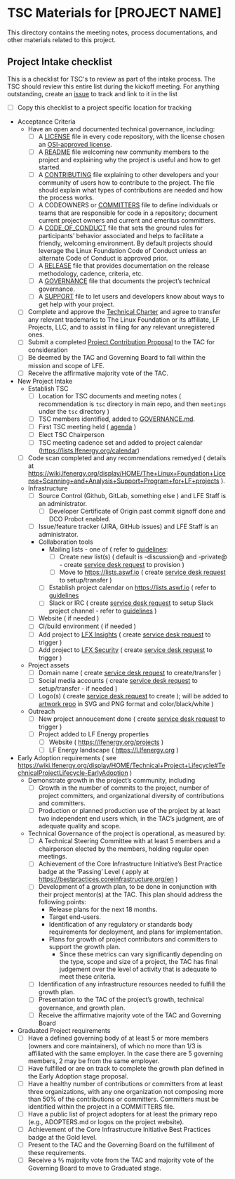 # TSC Materials for [PROJECT NAME]

This directory contains the meeting notes, process documentations, and other materials related to this project.

## Project Intake checklist

This is a checklist for TSC's to review as part of the intake process. The TSC should review this entire list during the kickoff meeting. For anything outstanding, create an [issue](../issues) to track and link to it in the list

- [ ] Copy this checklist to a project specific location for tracking
- Acceptance Criteria
	- Have an open and documented technical governance, including:
		- [ ] A [LICENSE](../LICENSE) file in every code repository, with the license chosen an [OSI-approved license](https://opensource.org/licenses).
		- [ ] A [README](../README.md) file welcoming new community members to the project and explaining why the project is useful and how to get started.
		- [ ] A [CONTRIBUTING](../CONTRIBUTING.md) file explaining to other developers and your community of users how to contribute to the project. The file should explain what types of contributions are needed and how the process works.
		- [ ] A CODEOWNERS or [COMMITTERS](../COMMITTERS.csv) file to define individuals or teams that are responsible for code in a repository; document current project owners and current and emeritus committers. 
		- [ ] A [CODE_OF_CONDUCT](../CODE_OF_CONDUCT.md) file that sets the ground rules for participants’ behavior associated and helps to facilitate a friendly, welcoming environment. By default projects should leverage the Linux Foundation Code of Conduct unless an alternate Code of Conduct is approved prior.
		- [ ] A [RELEASE](../RELEASE.md) file that provides documentation on the release methodology, cadence, criteria, etc.
		- [ ] A [GOVERNANCE](../GOVERNANCE.md) file that documents the project’s technical governance.
		- [ ] A [SUPPORT](../SUPPORT.md) file to let users and developers know about ways to get help with your project.
	- [ ] Complete and approve the [Technical Charter](CHARTER.md) and agree to transfer any relevant trademarks to The Linux Foundation or its affiliate, LF Projects, LLC, and to assist in filing for any relevant unregistered ones.
	- [ ] Submit a completed [Project Contribution Proposal](https://wiki.lfenergy.org/display/HOME/New+Project+Proposals+Process) to the TAC for consideration
	- [ ] Be deemed by the TAC and Governing Board to fall within the mission and scope of LFE. 
	- [ ] Receive the affirmative majority vote of the TAC.
- New Project Intake
	- Establish TSC
		- [ ] Location for TSC documents and meeting notes ( recommendation is ```tsc``` directory in main repo, and then ```meetings``` under the ```tsc``` directory )
		- [ ] TSC members identified, added to [GOVERNANCE.md](../GOVERNANCE.md).
		- [ ] First TSC meeting held ( [agenda](meetings/initial-meeting-agenda.md) )
		- [ ] Elect TSC Chairperson
		- [ ] TSC meeting cadence set and added to project calendar (https://lists.lfenergy.org/calendar)
	- [ ] Code scan completed and any recommendations remedyed ( details at https://wiki.lfenergy.org/display/HOME/The+Linux+Foundation+License+Scanning+and+Analysis+Support+Program+for+LF+projects ).
	- Infrastructure
		- [ ] Source Control (Github, GitLab, something else ) and LFE Staff is an administrator.	
			- [ ] Developer Certificate of Origin past commit signoff done and DCO Probot enabled.
		- [ ] Issue/feature tracker (JIRA, GitHub issues)	and LFE Staff is an administrator.
		- Collaboration tools 
			- Mailing lists - one of ( refer to [guidelines](https://wiki.lfenergy.org/display/HOME/Project+Collaboration+Tools#ProjectCollaborationTools-Mailinglists): 
				- [ ] Create new list(s) ( default is -discussion@ and -private@ - create [service desk request] to provision ) 
				- [ ] Move to https://lists.aswf.io ( create [service desk request] to setup/transfer )
			- [ ] Establish project calendar on https://lists.aswf.io ( refer to [guidelines](https://wiki.lfenergy.org/display/HOME/Project+Collaboration+Tools#ProjectCollaborationTools-Calendars)
			- [ ] Slack or IRC ( create [service desk request] to setup Slack project channel - refer to [guidelines]( https://wiki.lfenergy.org/display/HOME/Project+Collaboration+Tools#ProjectCollaborationTools-Slack) )
		- [ ] Website ( if needed )
		- [ ] CI/build environment ( if needed )
		- [ ] Add project to [LFX Insights](https://insights.lfx.linuxfoundation.org/) ( create [service desk request] to trigger )
		- [ ] Add project to [LFX Security](https://security.lfx.linuxfoundation.org/) ( create [service desk request] to trigger )
	- Project assets
		- [ ] Domain name ( create [service desk request] to create/transfer )
		- [ ] Social media accounts ( create [service desk request] to setup/transfer - if needed )
		- [ ] Logo(s) ( create [service desk request] to create ); will be added to [artwork repo](https://artwork.lfenergy.org) in SVG and PNG format and color/black/white )
	- Outreach
		- [ ] New project annoucement done ( create [service desk request] to trigger )
		- [ ] Project added to LF Energy properties
			- [ ] Website ( https://lfenergy.org/projects )
			- [ ] LF Energy landscape ( https://l.lfenergy.org )
- Early Adoption requirements ( see https://wiki.lfenergy.org/display/HOME/Technical+Project+Lifecycle#TechnicalProjectLifecycle-EarlyAdoption )
  - Demonstrate growth in the project’s community, including
	- [ ] Growth in the number of commits to the project, number of project committers, and organizational diversity of contributions and committers.
	- [ ] Production or planned production use of the project by at least two independent end users which, in the TAC’s judgment, are of adequate quality and scope.
  - Technical Governance of the project is operational, as measured by:
	- [ ] A Technical Steering Committee with at least 5 members and a chairperson elected by the members, holding regular open meetings.
	- [ ] Achievement of the Core Infrastructure Initiative’s Best Practice badge at the ‘Passing’ Level ( apply at https://bestpractices.coreinfrastructure.org/en )
	- [ ] Development of a growth plan, to be done in conjunction with their project mentor(s) at the TAC. This plan should address the following points:
		- Release plans for the next 18 months.
		- Target end-users.
		- Identification of any regulatory or standards body requirements for deployment, and plans for implementation.
		- Plans for growth of project contributors and committers to support the growth plan.
			- Since these metrics can vary significantly depending on the type, scope and size of a project, the TAC has final judgement over the level of activity that is adequate to meet these criteria.
	- [ ] Identification of any infrastructure resources needed to fulfill the growth plan.
	- [ ] Presentation to the TAC of the project’s growth, technical governance, and growth plan.
	- [ ] Receive the affirmative majority vote of the TAC and Governing Board
- Graduated Project requirements	
  	- [ ] Have a defined governing body of at least 5 or more members (owners and core maintainers), of which no more than 1/3 is affiliated with the same employer. In the case there are 5 governing members, 2 may be from the same employer.
	- [ ] Have fulfilled or are on track to complete the growth plan defined in the Early Adoption stage proposal.
	- [ ] Have a healthy number of contributions or committers from at least three organizations, with any one organization not composing more than 50% of the contributions or committers. Committers must be identified within the project in a COMMITTERS file.
	- [ ] Have a public list of project adopters for at least the primary repo (e.g., ADOPTERS.md or logos on the project website).
	- [ ] Achievement of the Core Infrastructure Initiative Best Practices badge at the Gold level.
	- [ ] Present to the TAC and the Governing Board on the fulfillment of these requirements.
	- [ ] Receive a ⅔ majority vote from the TAC and majority vote of the Governing Board to move to Graduated stage. 

[service desk request]: https://github.com/lf-energy/foundation/issues/new/choose
